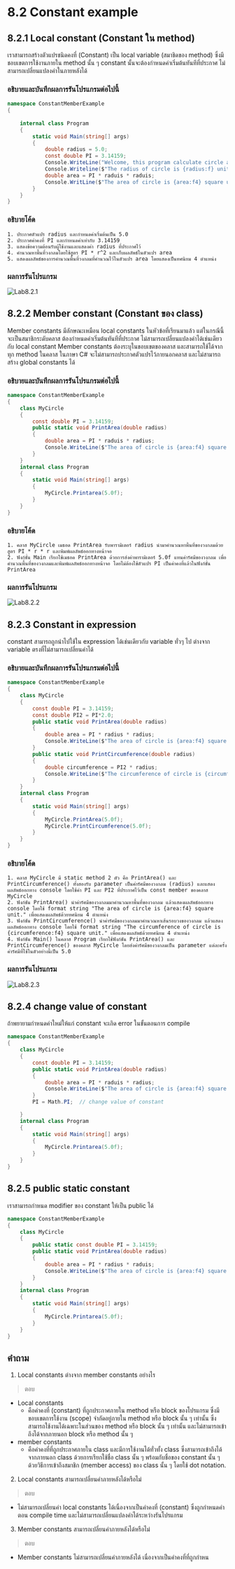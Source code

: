 # 8.2 Constant example


## 8.2.1 Local constant (Constant ใน method)

เราสามารถสร้างตัวแปรชนิดคงที่ (Constant) เป็น local variable (สมาชิดของ method) ซึ่งมีชอบเขตการใช้งานภายใน method นั้น ๆ
constant นั้นจะต้องกำหนดค่าเริ่มต้นทันทีที่ประกาศ ไม่สามารถเปลี่ยนแปลงค่าในภายหลังได้

### อธิบายและบันทึกผลการรันโปรแกรมต่อไปนี้ 

```cs
namespace ConstantMemberExample
{
 
    internal class Program
    {
        static void Main(string[] args)
        {
            double radius = 5.0;
            const double PI = 3.14159;
            Console.WriteLine("Welcome, this program calculate circle area");
            Console.Writeline($"The radius of circle is {radius:f} unit.");
            double area = PI * raduis * raduis;
            Console.WritLine($"The area of circle is {area:f4} square unit.");
        }
    }
}
```
### อธิบายโค้ด
```
1. ประกาศตัวแปร radius และกำหนดค่าเริ่มต้นเป็น 5.0
2. ประกาศค่าคงที่ PI และกำหนดค่าเท่ากับ 3.14159
3. แสดงข้อความต้อนรับผู้ใช้งานและแสดงค่า radius ที่ประกาศไว้
4. คำนวณหาพื้นที่วงกลมโดยใช้สูตร PI * r^2 และเก็บผลลัพธ์ในตัวแปร area
5. แสดงผลลัพธ์ของการคำนวณพื้นที่วงกลมที่คำนวณไว้ในตัวแปร area โดยแสดงเป็นทศนิยม 4 ตำแหน่ง
```

### ผลการรันโปรแกรม

![Lab8.2.1](./Images/Lab8.2.1.png)

## 8.2.2 Member constant (Constant ของ class)
Member constants มีลักษณะเหมือน local constants ในหัวข้อที่เรียนมาแล้ว  แต่ในกรณีนี้จะเป็นสมาชิกระดับคลาส 
ต้องกำหนดค่าเริ่มต้นทันทีที่ประกาศ ไม่สามารถเปลี่ยนแปลงค่าได้เช่นเดียวกับ local constant
Member constants ต้องระบุในขอบเขตของคลาส และสามารถใช้ได้จากทุก method ในคลาส 
ในภาษา C# จะไม่สามารถประกาศตัวแปรไว้ภายนอกคลาส และไม่สามารถสร้าง global constants ได้

### อธิบายและบันทึกผลการรันโปรแกรมต่อไปนี้ 

```cs
namespace ConstantMemberExample
{
    class MyCircle
    {
        const double PI = 3.14159;
        public static void PrintArea(double radius)
        {
            double area = PI * raduis * radius;
            Console.WriteLine($"The area of circle is {area:f4} square unit.");
        }
    }
    internal class Program
    {
        static void Main(string[] args)
        {
            MyCircle.Printarea(5.0f);
        }
    }
}
```
### อธิบายโค้ด
```
1. คลาส MyCircle เมธอด PrintArea รับพารามิเตอร์ radius นำมาคำนวณหาพื้นที่ของวงกลมด้วยสูตร PI * r * r และพิมพ์ผลลัพธ์ออกทางหน้าจอ
2. ฟังก์ชั่น Main เรียกใช้เมธอด PrintArea ด้วยการส่งค่าพารามิเตอร์ 5.0f แทนค่ารัศมีของวงกลม เพื่อคำนวณพื้นที่ของวงกลมและพิมพ์ผลลัพธ์ออกทางหน้าจอ โดยไม่ต้องใช้ตัวแปร PI เป็นค่าคงที่แล้วในฟังก์ชั่น PrintArea
```

### ผลการรันโปรแกรม

![Lab8.2.2](./Images/Lab8.2.2.png)

## 8.2.3 Constant in expression
constant สามารถถูกนำไปใช้ใน expression ได้เช่นเดียวกับ variable ทั่วๆ ไป 
ต่างจาก variable ตรงที่ไม่สามารถเปลี่ยนค่าได้
### อธิบายและบันทึกผลการรันโปรแกรมต่อไปนี้ 
```cs
namespace ConstantMemberExample
{
    class MyCircle
    {
        const double PI = 3.14159;
        const double PI2 = PI*2.0;
        public static void PrintArea(double radius)
        {
            double area = PI * radius * radius;
            Console.WriteLine($"The area of circle is {area:f4} square unit.");
        }
        public static void PrintCircumference(double radius)
        {
            double circumference = PI2 * radius;
            Console.WriteLine($"The circumference of circle is {circumference:f4} square unit.");
        }
    }
    internal class Program
    {
        static void Main(string[] args)
        {
            MyCircle.PrintArea(5.0f);
            MyCircle.PrintCircumference(5.0f);
        }
    }
}
```
### อธิบายโค้ด
```
1. คลาส MyCircle มี static method 2 ตัว คือ PrintArea() และ PrintCircumference() ทั้งสองรับ parameter เป็นค่ารัศมีของวงกลม (radius) และแสดงผลลัพธ์ออกทาง console โดยใช้ค่า PI และ PI2 ที่ประกาศไว้เป็น const member ของคลาส MyCircle
2. ฟังก์ชัน PrintArea() นำค่ารัศมีของวงกลมมาคำนวณหาพื้นที่ของวงกลม แล้วแสดงผลลัพธ์ออกทาง console โดยใช้ format string "The area of circle is {area:f4} square unit." เพื่อแสดงผลลัพธ์ด้วยทศนิยม 4 ตำแหน่ง
3. ฟังก์ชัน PrintCircumference() นำค่ารัศมีของวงกลมมาคำนวณหาเส้นรอบวงของวงกลม แล้วแสดงผลลัพธ์ออกทาง console โดยใช้ format string "The circumference of circle is {circumference:f4} square unit." เพื่อแสดงผลลัพธ์ด้วยทศนิยม 4 ตำแหน่ง
4. ฟังก์ชัน Main() ในคลาส Program เรียกใช้ฟังก์ชัน PrintArea() และ PrintCircumference() ของคลาส MyCircle โดยส่งค่ารัศมีของวงกลมเป็น parameter แต่ละครั้ง ค่ารัศมีที่ใช้ในตัวอย่างนี้เป็น 5.0
```

### ผลการรันโปรแกรม

![Lab8.2.3](./Images/Lab8.2.3.png)

## 8.2.4 change value of constant
ถ้าพยายามกำหนดค่าใหม่ให้แก่ constant จะเกิด error ในขั้นตอนการ compile

```cs
namespace ConstantMemberExample
{
    class MyCircle
    {
        const double PI = 3.14159;
        public static void PrintArea(double radius)
        {
            double area = PI * raduis * radius;
            Console.WriteLine($"The area of circle is {area:f4} square unit.");
        }
        PI = Math.PI;  // change value of constant

    }
    internal class Program
    {
        static void Main(string[] args)
        {
            MyCircle.Printarea(5.0f);
        }
    }
}
```
## 8.2.5 public static constant

เราสามารถกำหนด modifier ของ constant ให้เป็น public ได้  
```cs
namespace ConstantMemberExample
{
    class MyCircle
    {
        public static const double PI = 3.14159;
        public static void PrintArea(double radius)
        {
            double area = PI * radius * raduis;
            Console.WriteLine($"The area of circle is {area:f4} square unit.");
        }
    }
    internal class Program
    {
        static void Main(string[] args)
        {
            MyCircle.Printarea(5.0f);
        }
    }
}
```


## คำถาม

1. Local constants ต่างจาก member constants อย่างไร
> ตอบ
 - Local constants
   - คือค่าคงที่ (constant) ที่ถูกประกาศภายใน method หรือ block ของโปรแกรม ซึ่งมีขอบเขตการใช้งาน (scope) จำกัดอยู่ภายใน method หรือ block นั้น ๆ เท่านั้น ซึ่งสามารถใช้งานได้เฉพาะในส่วนของ method หรือ block นั้น ๆ เท่านั้น และไม่สามารถเข้าถึงได้จากภายนอก block หรือ method นั้น ๆ
 - member constants
   - คือค่าคงที่ที่ถูกประกาศภายใน class และมีการใช้งานได้ทั่วทั้ง class ซึ่งสามารถเข้าถึงได้จากภายนอก class ด้วยการเรียกใช้ชื่อ class นั้น ๆ พร้อมกับชื่อของ constant นั้น ๆ ด้วยวิธีการเข้าถึงสมาชิก (member access) ของ class นั้น ๆ โดยใช้ dot notation.

2. Local constants สามารถเปลี่ยนค่าภายหลังได้หรือไม่
> ตอบ
  - ไม่สามารถเปลี่ยนค่า local constants ได้เนื่องจากเป็นค่าคงที่ (constant) ซึ่งถูกกำหนดค่าตอน compile time และไม่สามารถเปลี่ยนแปลงค่าได้ระหว่างรันโปรแกรม
  
3. Member constants สามารถเปลี่ยนค่าภายหลังได้หรือไม่
> ตอบ
  - Member constants ไม่สามารถเปลี่ยนค่าภายหลังได้ เนื่องจากเป็นค่าคงที่ที่ถูกกำหน